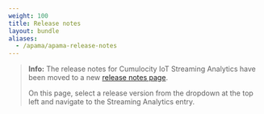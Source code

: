 ```yaml
---
weight: 100
title: Release notes
layout: bundle
aliases:
  - /apama/apama-release-notes
---
```


>**Info:** The release notes for Cumulocity IoT Streaming Analytics have been moved to a new [release notes page](https://cumulocity.com/guides/release-notes). 
>
>On this page, select a release version from the dropdown at the top left and navigate to the Streaming Analytics entry.